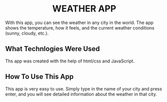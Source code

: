 <h1 align="center">WEATHER APP </h1>

<p>With this app, you can see the weather in any city in the world. The app shows the temperature, how it feels, and the current weather conditions (sunny, cloudy, etc.).</p>

<h2> What Technlogies Were Used</h2>
<p>Ths app was created with the help of html/css and JavaScript.</p>

<h2> How To Use This App</h2>

This app is very easy to use. Simply type in the name of your city and press enter, and you will see detailed information about the weather in that city.
